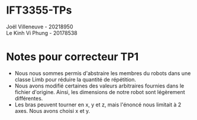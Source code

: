 # IFT3355-TPs
Joël Villeneuve  - 20218950    
Le Kinh Vi Phung - 20178538

# Notes pour correcteur TP1
- Nous nous sommes permis d'abstraire les membres du robots dans une classe Limb pour réduire la quantité de répétition. 
- Nous avons modifié certaines des valeurs arbitraires fournies dans le fichier d'origine. Ainsi, les dimensions de notre robot sont légèrement différentes.
- Les bras peuvent tourner en x, y et z, mais l'énoncé nous limitait à 2 axes. Nous avons choisi x et y.
